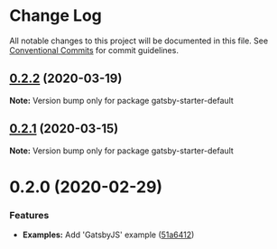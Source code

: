 # Change Log

All notable changes to this project will be documented in this file.
See [Conventional Commits](https://conventionalcommits.org) for commit guidelines.

## [0.2.2](https://github.com/gatsbyjs/gatsby-starter-default/compare/gatsby-starter-default@0.2.1...gatsby-starter-default@0.2.2) (2020-03-19)

**Note:** Version bump only for package gatsby-starter-default





## [0.2.1](https://github.com/gatsbyjs/gatsby-starter-default/compare/gatsby-starter-default@0.2.0...gatsby-starter-default@0.2.1) (2020-03-15)

**Note:** Version bump only for package gatsby-starter-default





# 0.2.0 (2020-02-29)


### Features

* **Examples:** Add 'GatsbyJS' example ([51a6412](https://github.com/gatsbyjs/gatsby-starter-default/commit/51a6412a8b374d336e992acba0a9071efe41320f))

